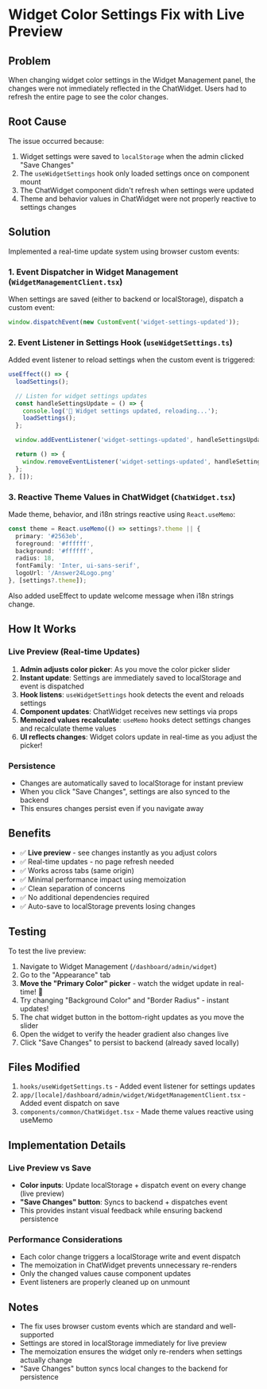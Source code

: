 # Widget Color Settings Fix with Live Preview

## Problem
When changing widget color settings in the Widget Management panel, the changes were not immediately reflected in the ChatWidget. Users had to refresh the entire page to see the color changes.

## Root Cause
The issue occurred because:
1. Widget settings were saved to `localStorage` when the admin clicked "Save Changes"
2. The `useWidgetSettings` hook only loaded settings once on component mount
3. The ChatWidget component didn't refresh when settings were updated
4. Theme and behavior values in ChatWidget were not properly reactive to settings changes

## Solution
Implemented a real-time update system using browser custom events:

### 1. Event Dispatcher in Widget Management (`WidgetManagementClient.tsx`)
When settings are saved (either to backend or localStorage), dispatch a custom event:
```typescript
window.dispatchEvent(new CustomEvent('widget-settings-updated'));
```

### 2. Event Listener in Settings Hook (`useWidgetSettings.ts`)
Added event listener to reload settings when the custom event is triggered:
```typescript
useEffect(() => {
  loadSettings();

  // Listen for widget settings updates
  const handleSettingsUpdate = () => {
    console.log('🔄 Widget settings updated, reloading...');
    loadSettings();
  };

  window.addEventListener('widget-settings-updated', handleSettingsUpdate);

  return () => {
    window.removeEventListener('widget-settings-updated', handleSettingsUpdate);
  };
}, []);
```

### 3. Reactive Theme Values in ChatWidget (`ChatWidget.tsx`)
Made theme, behavior, and i18n strings reactive using `React.useMemo`:
```typescript
const theme = React.useMemo(() => settings?.theme || {
  primary: '#2563eb',
  foreground: '#ffffff',
  background: '#ffffff',
  radius: 18,
  fontFamily: 'Inter, ui-sans-serif',
  logoUrl: '/Answer24Logo.png'
}, [settings?.theme]);
```

Also added useEffect to update welcome message when i18n strings change.

## How It Works

### Live Preview (Real-time Updates)
1. **Admin adjusts color picker**: As you move the color picker slider
2. **Instant update**: Settings are immediately saved to localStorage and event is dispatched
3. **Hook listens**: `useWidgetSettings` hook detects the event and reloads settings
4. **Component updates**: ChatWidget receives new settings via props
5. **Memoized values recalculate**: `useMemo` hooks detect settings changes and recalculate theme values
6. **UI reflects changes**: Widget colors update in real-time as you adjust the picker!

### Persistence
- Changes are automatically saved to localStorage for instant preview
- When you click "Save Changes", settings are also synced to the backend
- This ensures changes persist even if you navigate away

## Benefits

- ✅ **Live preview** - see changes instantly as you adjust colors
- ✅ Real-time updates - no page refresh needed
- ✅ Works across tabs (same origin)
- ✅ Minimal performance impact using memoization
- ✅ Clean separation of concerns
- ✅ No additional dependencies required
- ✅ Auto-save to localStorage prevents losing changes

## Testing

To test the live preview:
1. Navigate to Widget Management (`/dashboard/admin/widget`)
2. Go to the "Appearance" tab
3. **Move the "Primary Color" picker** - watch the widget update in real-time! 🎨
4. Try changing "Background Color" and "Border Radius" - instant updates!
5. The chat widget button in the bottom-right updates as you move the slider
6. Open the widget to verify the header gradient also changes live
7. Click "Save Changes" to persist to backend (already saved locally)

## Files Modified

1. `hooks/useWidgetSettings.ts` - Added event listener for settings updates
2. `app/[locale]/dashboard/admin/widget/WidgetManagementClient.tsx` - Added event dispatch on save
3. `components/common/ChatWidget.tsx` - Made theme values reactive using useMemo

## Implementation Details

### Live Preview vs Save
- **Color inputs**: Update localStorage + dispatch event on every change (live preview)
- **"Save Changes" button**: Syncs to backend + dispatches event
- This provides instant visual feedback while ensuring backend persistence

### Performance Considerations
- Each color change triggers a localStorage write and event dispatch
- The memoization in ChatWidget prevents unnecessary re-renders
- Only the changed values cause component updates
- Event listeners are properly cleaned up on unmount

## Notes

- The fix uses browser custom events which are standard and well-supported
- Settings are stored in localStorage immediately for live preview
- The memoization ensures the widget only re-renders when settings actually change
- "Save Changes" button syncs local changes to the backend for persistence

